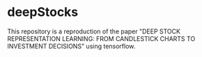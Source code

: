 # deepStocks
This repository is a reproduction of the paper "DEEP STOCK REPRESENTATION LEARNING: FROM CANDLESTICK CHARTS TO
INVESTMENT DECISIONS" using tensorflow. 
